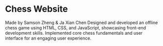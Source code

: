 # Chess Website
Made by Samson Zheng & Ja Xian Chen
Designed and developed an offline chess game using HTML, CSS, and JavaScript, showcasing front-end development skills. 
Implemented core chess fundamentals and user interface for an engaging user experience.

